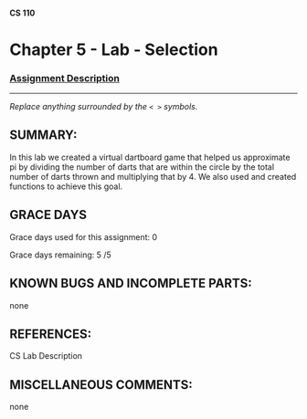 #### CS 110
# Chapter 5 - Lab - Selection

### [Assignment Description](https://docs.google.com/document/d/1QfPsRfo1kZoQw4p0DhjxZskNfE0eLAV6Z6SgPSleDM4/edit?usp=sharing)

***

_Replace anything surrounded by the `< >` symbols._

## SUMMARY:
In this lab we created a virtual dartboard game that helped us approximate pi by dividing the number of darts that are within the circle by the total number of darts thrown and multiplying that by 4. We also used and created functions to achieve this goal. 


## GRACE DAYS
Grace days used for this assignment: 0

Grace days remaining: 5 /5

## KNOWN BUGS AND INCOMPLETE PARTS:
 none

## REFERENCES:
 CS Lab Description

## MISCELLANEOUS COMMENTS:
 none
